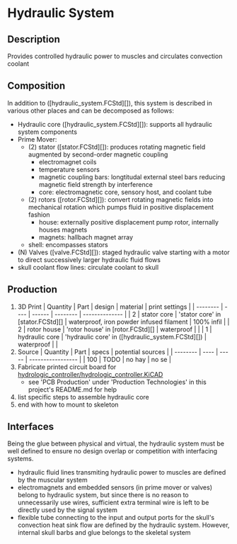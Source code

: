 # Hydraulic System

## Description

Provides controlled hydraulic power to muscles and circulates convection coolant

## Composition

In addition to ([hydraulic_system.FCStd][]), this system is described in various other places and can be decomposed as follows:
- Hydraulic core ([hydraulic_system.FCStd][]): supports all hydraulic system components
- Prime Mover:
	- (2) stator ([stator.FCStd][]): produces rotating magnetic field augmented by second-order magnetic coupling
		- electromagnet coils
		- temperature sensors
		- magnetic coupling bars: longtitudal external steel bars reducing magnetic field strength by interference
		- core: electromagnetic core, sensory host, and coolant tube
	- (2) rotors ([rotor.FCStd][]): convert rotating magnetic fields into mechanical rotation which pumps fluid in positive displacement fashion
		- house: externally positive displacement pump rotor, internally houses magnets
		- magnets: hallbach magnet array
	- shell: encompasses stators
- (N) Valves ([valve.FCStd][]): staged hydraulic valve starting with a motor to direct successively larger hydraulic fluid flows
- skull coolant flow lines: circulate coolant to skull

## Production

1. 3D Print
| Quantity | Part | design | material | print settings |
| -------- | ---- | ------ | -------- | -------------- |
| 2 | stator core | 'stator core' in [stator.FCStd][] | waterproof, iron powder infused filament | 100% infil |
| 2 | rotor house | 'rotor house' in [rotor.FCStd][] | waterproof | |
| 1 | hydraulic core | 'hydraulic core' in ([hydraulic_system.FCStd][]) | waterproof | |
2. Source
| Quantity | Part | specs | potential sources |
| -------- | ---- | ----- | ----------------- |
| 100 | TODO | no hay | no se |
3. Fabricate printed circuit board for [hydrologic_controller/hydrologic_controller.KiCAD]()
	- see 'PCB Production' under 'Production Technologies' in this project's README.md for help
4. list specific steps to assemble hydraulic core
5. end with how to mount to skeleton

## Interfaces

Being the glue between physical and virtual, the hydraulic system must be well defined to ensure no design overlap or competition with interfacing systems.
- hydraulic fluid lines transmiting hydraulic power to muscles are defined by the muscular system
- electromagnets and embedded sensors (in prime mover or valves) belong to hydraulic system, but since there is no reason to unnecessarily use wires, sufficient extra terminal wire is left to be directly used by the signal system
- flexible tube connecting to the input and output ports for the skull's convection heat sink flow are defined by the hydraulic system. However, internal skull barbs and glue belongs to the skeletal system
